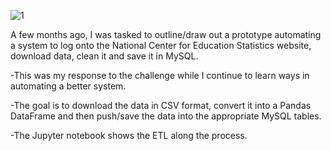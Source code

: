 ![1](https://user-images.githubusercontent.com/37382927/112034951-4c370d00-8afc-11eb-9e34-f1302d067757.png)

A few months ago, I was tasked to outline/draw out a prototype automating a system to log onto the National Center for Education Statistics website, download data, clean it and save it in MySQL.

-This was my response to the challenge while I continue to learn ways in automating a better system.

-The goal is to download the data in CSV format, convert it into a Pandas DataFrame and then push/save the data into the appropriate MySQL tables. 

-The Jupyter notebook shows the ETL along the process.  

